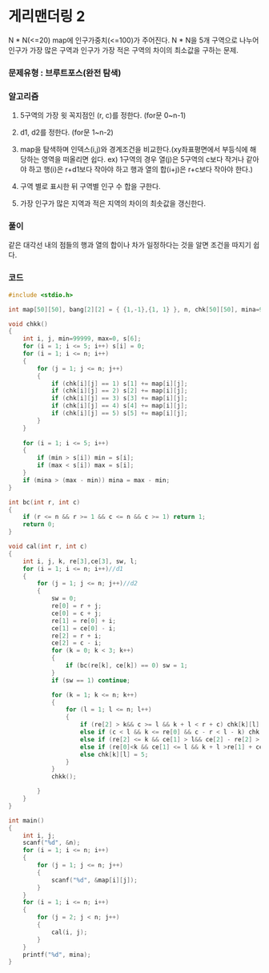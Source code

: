 # 게리맨더링 2

 N * N(<=20) map에 인구가중치(<=100)가 주어진다. N * N을 5개 구역으로 나누어 인구가 가장 많은 구역과 인구가 가장 적은 구역의 차이의 최소값을 구하는 문제.

 

### 문제유형 : 브루트포스(완전 탐색)



### 알고리즘

1.  5구역의 가장 윗 꼭지점인 (r, c)를 정한다. (for문 0~n-1)

2. d1, d2를 정한다. (for문 1~n-2)

3. map을 탐색하며 인덱스(i,j)와 경계조건을 비교한다.(xy좌표평면에서 부등식에 해당하는 영역을 떠올리면 쉽다. ex) 1구역의 경우 열(j)은 5구역의 c보다 작거나 같아야 하고 행(i)은 r+d1보다 작아야 하고 행과 열의 합(i+j)은 r+c보다 작아야 한다.)

4. 구역 별로 표시한 뒤 구역별 인구 수 합을 구한다.

5. 가장 인구가 많은 지역과 적은 지역의 차이의 최솟값을 갱신한다.

 

### 풀이

 같은 대각선 내의 점들의 행과 열의 합이나 차가 일정하다는 것을 알면 조건을 따지기 쉽다.



### 코드

```c
#include <stdio.h>

int map[50][50], bang[2][2] = { {1,-1},{1, 1} }, n, chk[50][50], mina=99999;

void chkk()
{
	int i, j, min=99999, max=0, s[6];
	for (i = 1; i <= 5; i++) s[i] = 0;
	for (i = 1; i <= n; i++)
	{
		for (j = 1; j <= n; j++)
		{
			if (chk[i][j] == 1) s[1] += map[i][j];
			if (chk[i][j] == 2) s[2] += map[i][j];
			if (chk[i][j] == 3) s[3] += map[i][j];
			if (chk[i][j] == 4) s[4] += map[i][j];
			if (chk[i][j] == 5) s[5] += map[i][j];
		}
	}
	
	for (i = 1; i <= 5; i++)
	{
		if (min > s[i]) min = s[i];
		if (max < s[i]) max = s[i];
	}
	if (mina > (max - min)) mina = max - min;
}

int bc(int r, int c)
{
	if (r <= n && r >= 1 && c <= n && c >= 1) return 1;
	return 0;
}

void cal(int r, int c)
{
	int i, j, k, re[3],ce[3], sw, l;
	for (i = 1; i <= n; i++)//d1
	{
		for (j = 1; j <= n; j++)//d2
		{
			sw = 0;
			re[0] = r + j;
			ce[0] = c + j;
			re[1] = re[0] + i;
			ce[1] = ce[0] - i;
			re[2] = r + i;
			ce[2] = c - i;
			for (k = 0; k < 3; k++)
			{
				if (bc(re[k], ce[k]) == 0) sw = 1;
			}
			if (sw == 1) continue;

			for (k = 1; k <= n; k++)
			{
				for (l = 1; l <= n; l++)
				{
					if (re[2] > k&& c >= l && k + l < r + c) chk[k][l] = 1;
					else if (c < l && k <= re[0] && c - r < l - k) chk[k][l] = 2;
					else if (re[2] <= k && ce[1] > l&& ce[2] - re[2] > l - k) chk[k][l] = 3;
					else if (re[0]<k && ce[1] <= l && k + l >re[1] + ce[1]) chk[k][l] = 4;
					else chk[k][l] = 5;
				}
			}
			chkk();

		}
	}
}

int main()
{
	int i, j;
	scanf("%d", &n);
	for (i = 1; i <= n; i++)
	{
		for (j = 1; j <= n; j++)
		{
			scanf("%d", &map[i][j]);
		}
	}
	for (i = 1; i <= n; i++)
	{
		for (j = 2; j < n; j++)
		{
			cal(i, j);
		}
	}
	printf("%d", mina);
}
```


